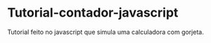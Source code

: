 # Tutorial-contador-javascript
Tutorial feito no javascript que simula uma calculadora com gorjeta. 
